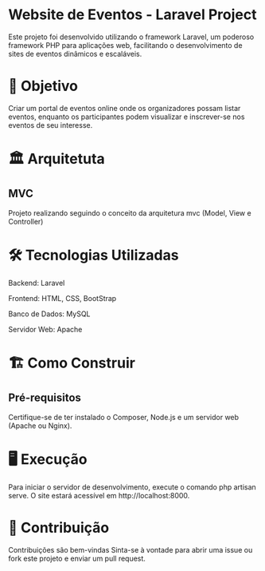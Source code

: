 <h1> Website de Eventos - Laravel Project </h1>
<P>Este projeto foi desenvolvido utilizando o framework Laravel, um poderoso framework PHP para aplicações web, facilitando o desenvolvimento de sites de eventos dinâmicos e escaláveis.</P>

<h1> 🎯 Objetivo </h1>
<P>Criar um portal de eventos online onde os organizadores possam listar eventos, enquanto os participantes podem visualizar e inscrever-se nos eventos de seu interesse.</P>

<h1> 🏛️ Arquitetuta </h1> 

## MVC 

<p> Projeto realizando seguindo o conceito da arquitetura mvc (Model, View e Controller) </p>

<h1>🛠️ Tecnologias Utilizadas</h1>

<P>Backend: Laravel </P>
<P>Frontend: HTML, CSS, BootStrap</P>
<P>Banco de Dados: MySQL</P>
<P>Servidor Web: Apache</P>

<h1> 🏗️ Como Construir </h1>

## Pré-requisitos

<P>Certifique-se de ter instalado o Composer, Node.js e um servidor web (Apache ou Nginx).</P>

<h1>🖥️ Execução</h1>

<P>Para iniciar o servidor de desenvolvimento, execute o comando php artisan serve. O site estará acessível em http://localhost:8000.</P>

<h1> 📝 Contribuição </h1>

<P>Contribuições são bem-vindas Sinta-se à vontade para abrir uma issue ou fork este projeto e enviar um pull request.</P>


